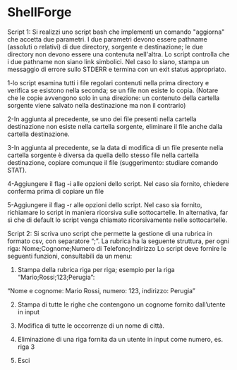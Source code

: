 # ShellForge

Script 1: 
Si realizzi uno script bash che implementi un comando "aggiorna" che accetta due parametri. 
I due parametri devono essere pathname (assoluti o relativi) di due directory, sorgente e 
destinazione; le due directory non devono essere una contenuta nell'altra. Lo script controlla 
che i due pathname non siano link simbolici. Nel caso lo siano, stampa un messaggio di errore 
sullo STDERR e termina con un exit status appropriato. 

1-lo script esamina tutti i file regolari contenuti nella prima directory e verifica se esistono nella 
seconda; se un file non esiste lo copia. (Notare che le copie avvengono solo in una direzione: un 
contenuto della cartella sorgente viene salvato nella destinazione ma non il contrario) 

2-In aggiunta al precedente, se uno dei file presenti nella cartella destinazione non esiste nella 
cartella sorgente, eliminare il file anche dalla cartella destinazione. 

3-In aggiunta al precedente, se la data di modifica di un file presente nella cartella sorgente è 
diversa da quella dello stesso file nella cartella destinazione, copiare comunque il file 
(suggerimento: studiare comando STAT). 

4-Aggiungere il flag -i alle opzioni dello script. Nel caso sia fornito, chiedere conferma prima di 
copiare un file 

5-Aggiungere il flag -r alle opzioni dello script. Nel caso sia fornito, richiamare lo script in 
maniera ricorsiva sulle sottocartelle. In alternativa, far sì che di default lo script venga chiamato 
ricorsivamente nelle sottocartelle.


Script 2: 
Si scriva uno script che permette la gestione di una rubrica in formato csv, con separatore “;”. 
La rubrica ha la seguente struttura, per ogni riga: 
Nome;Cognome;Numero di Telefono;Indirizzo 
Lo script deve fornire le seguenti funzioni, consultabili da un menu: 
1. Stampa della rubrica riga per riga; esempio per la riga “Mario;Rossi;123;Perugia”:

“Nome e cognome: Mario Rossi, numero: 123, indirizzo: Perugia”

2. Stampa di tutte le righe che contengono un cognome fornito dall’utente in input
 
3. Modifica di tutte le occorrenze di un nome di città.
 
4. Eliminazione di una riga fornita da un utente in input come numero, es. riga 3

5. Esci
